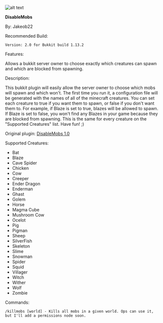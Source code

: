 ![alt text](https://media.forgecdn.net/avatars/73/514/636163600263549348.png)

**DisableMobs**

By: Jakeob22

Recommended Build:

	Version: 2.0 for Bukkit build 1.13.2

Features:

Allows a bukkit server owner to choose exactly which creatures can spawn and which are blocked from spawning.

Description:

This bukkit plugin will easily allow the server owner to choose which mobs will spawn and which won't. The first time you run it, a configuration file will be generated with the names of all of the minecraft creatures. You can set each creature to true if you want them to spawn, or false if you don't want them to. For example, if Blaze is set to true, blazes will be allowed to spawn. If Blaze is set to false, you won't find any Blazes in your game because they are blocked from spawning. This is the same for every creature on the "Supported Creatures" list. Have fun! ;)

Original plugin: [DisableMobs 1.0](https://dev.bukkit.org/projects/disablemobsbukkit)

Supported Creatures:

* Bat
* Blaze
* Cave Spider
* Chicken
* Cow
* Creeper
* Ender Dragon
* Enderman
* Ghast
* Golem
* Horse
* Magma Cube
* Mushroom Cow
* Ocelot
* Pig
* Pigman
* Sheep
* SilverFish
* Skeleton
* Slime
* Snowman
* Spider
* Squid
* Villager
* Witch
* Wither
* Wolf
* Zombie

Commands:

	/killmobs [world] - Kills all mobs in a given world. Ops can use it, but I'll add a permissions node soon.

